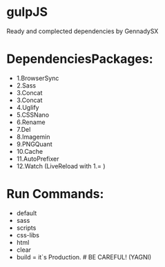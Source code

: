 # gulpJS
Ready and complected dependencies by GennadySX

# DependenciesPackages:

* 1.BrowserSync 
* 2.Sass  
* 3.Concat 
* 3.Concat
* 4.Uglify
* 5.CSSNano
* 6.Rename
* 7.Del
* 8.Imagemin
* 9.PNGQuant
* 10.Cache 
* 11.AutoPrefixer
* 12.Watch (LiveReload with 1.= )


# Run Commands:
*  default
*  sass
*  scripts
*  css-libs
*  html
*  clear
*  build  = it`s Production. # BE CAREFUL! (YAGNI) 
